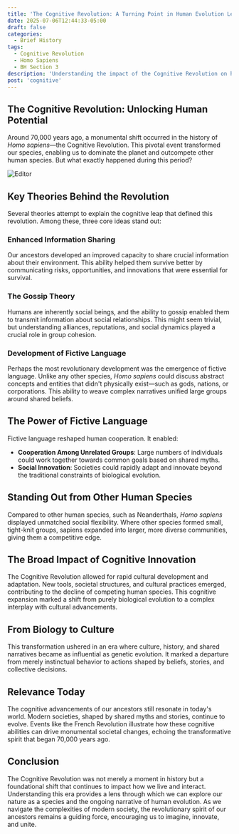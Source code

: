 ```yaml
---
title: 'The Cognitive Revolution: A Turning Point in Human Evolution Lecture 10'
date: 2025-07-06T12:44:33-05:00
draft: false
categories:
  - Brief History
tags:
  - Cognitive Revolution
  - Homo Sapiens
  - BH Section 3
description: 'Understanding the impact of the Cognitive Revolution on human evolution'
post: 'cognitive'
---
```


## The Cognitive Revolution: Unlocking Human Potential

Around 70,000 years ago, a monumental shift occurred in the history of *Homo sapiens*—the Cognitive Revolution. This pivotal event transformed our species, enabling us to dominate the planet and outcompete other human species. But what exactly happened during this period?

![Editor](/image/cavefamily.png)

## Key Theories Behind the Revolution

Several theories attempt to explain the cognitive leap that defined this revolution. Among these, three core ideas stand out:

### Enhanced Information Sharing

Our ancestors developed an improved capacity to share crucial information about their environment. This ability helped them survive better by communicating risks, opportunities, and innovations that were essential for survival.

### The Gossip Theory

Humans are inherently social beings, and the ability to gossip enabled them to transmit information about social relationships. This might seem trivial, but understanding alliances, reputations, and social dynamics played a crucial role in group cohesion.

### Development of Fictive Language

Perhaps the most revolutionary development was the emergence of fictive language. Unlike any other species, *Homo sapiens* could discuss abstract concepts and entities that didn't physically exist—such as gods, nations, or corporations. This ability to weave complex narratives unified large groups around shared beliefs.

## The Power of Fictive Language

Fictive language reshaped human cooperation. It enabled:

- **Cooperation Among Unrelated Groups**: Large numbers of individuals could work together towards common goals based on shared myths.
- **Social Innovation**: Societies could rapidly adapt and innovate beyond the traditional constraints of biological evolution.

## Standing Out from Other Human Species

Compared to other human species, such as Neanderthals, *Homo sapiens* displayed unmatched social flexibility. Where other species formed small, tight-knit groups, sapiens expanded into larger, more diverse communities, giving them a competitive edge.

## The Broad Impact of Cognitive Innovation

The Cognitive Revolution allowed for rapid cultural development and adaptation. New tools, societal structures, and cultural practices emerged, contributing to the decline of competing human species. This cognitive expansion marked a shift from purely biological evolution to a complex interplay with cultural advancements.

## From Biology to Culture

This transformation ushered in an era where culture, history, and shared narratives became as influential as genetic evolution. It marked a departure from merely instinctual behavior to actions shaped by beliefs, stories, and collective decisions.

## Relevance Today

The cognitive advancements of our ancestors still resonate in today's world. Modern societies, shaped by shared myths and stories, continue to evolve. Events like the French Revolution illustrate how these cognitive abilities can drive monumental societal changes, echoing the transformative spirit that began 70,000 years ago.

## Conclusion

The Cognitive Revolution was not merely a moment in history but a foundational shift that continues to impact how we live and interact. Understanding this era provides a lens through which we can explore our nature as a species and the ongoing narrative of human evolution. As we navigate the complexities of modern society, the revolutionary spirit of our ancestors remains a guiding force, encouraging us to imagine, innovate, and unite.

